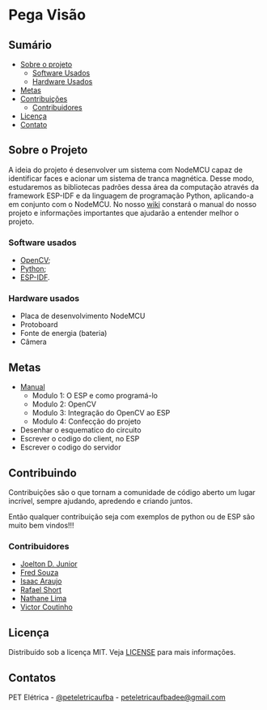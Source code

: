 # Pega Visão

## Sumário

* [Sobre o projeto](#Sobre-o-Projeto)
  * [Software Usados](#Software-usados)
  * [Hardware Usados](#Hardware-usados)
* [Metas](#Metas)
* [Contribuições](#Contribuições)
  * [Contribuidores](#Contribuidores)
* [Licença](#Licença)
* [Contato](#Contato)

## Sobre o Projeto

A ideia do projeto é desenvolver um sistema com NodeMCU capaz de identificar faces e acionar um sistema de tranca magnética. Desse modo, estudaremos as bibliotecas padrões dessa área da computação através da framework ESP-IDF e da linguagem de programação Python, aplicando-a em conjunto com o NodeMCU.
No nosso [wiki](https://github.com/PETEletricaUFBA/Pega_Visao/wiki) constará o manual do nosso projeto e informações importantes que ajudarão a entender melhor o projeto.

### Software usados

* [OpenCV](https://opencv.org/);
* [Python](https://www.python.org/);
* [ESP-IDF](https://www.espressif.com/en/products/sdks/esp-idf).

### Hardware usados

* Placa de desenvolvimento NodeMCU
* Protoboard
* Fonte de energia (bateria)
* Câmera

## Metas

* [Manual](https://github.com/PETEletricaUFBA/Pega_Visao/wiki)
  * Modulo 1: O ESP e como programá-lo
  * Modulo 2: OpenCV
  * Modulo 3: Integração do OpenCV ao ESP
  * Modulo 4: Confecção do projeto
* Desenhar o esquematico do circuito
* Escrever o codigo do client, no ESP
* Escrever o codigo do servidor

## Contribuindo

Contribuições são o que tornam a comunidade de código aberto um lugar incrível, sempre ajudando, apredendo e criando juntos.

Então qualquer contribuição seja com exemplos de python ou de ESP são muito bem vindos!!!

### Contribuidores

* [Joelton D. Junior](https://github.com/freedxmgxd)
* [Fred Souza](https://github.com/3fred3/3fred3)
* [Isaac Araujo](https://github.com/isaacpcaraujo)
* [Rafael Short](https://github.com/RafaelShort)
* [Nathane Lima](https://github.com/nathanelc)
* [Victor Coutinho](https://github.com/ViktorCVS)

## Licença

Distribuído sob a licença MIT. Veja [LICENSE](LICENSE) para mais informações.

## Contatos

PET Elétrica - [@peteletricaufba](https://www.instagram.com/peteletricaufba/?hl=pt-br) - peteletricaufbadee@gmail.com
